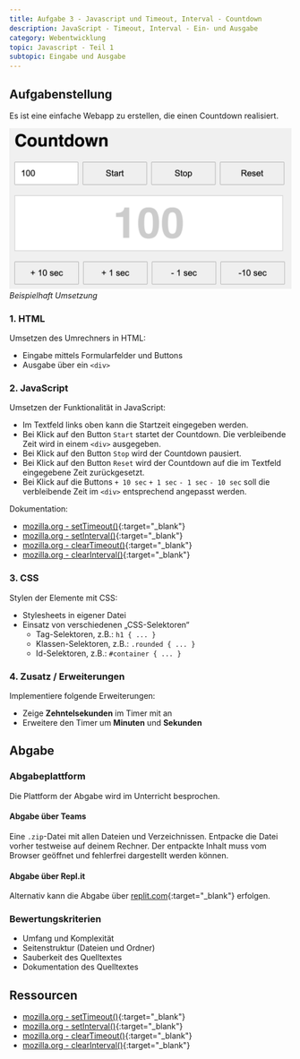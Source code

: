 ```yaml
---
title: Aufgabe 3 - Javascript und Timeout, Interval - Countdown
description: JavaScript - Timeout, Interval - Ein- und Ausgabe
category: Webentwicklung
topic: Javascript - Teil 1
subtopic: Eingabe und Ausgabe
---
```


## Aufgabenstellung
Es ist eine einfache Webapp zu erstellen, die einen Countdown realisiert.

![Countdown](img/intervall_countdown.png)
*Beispielhaft Umsetzung*


### 1. HTML

Umsetzen des Umrechners in HTML:
* Eingabe mittels Formularfelder und Buttons
* Ausgabe über ein `<div>`


### 2. JavaScript

Umsetzen der Funktionalität in JavaScript:

* Im Textfeld links oben kann die Startzeit eingegeben werden.
* Bei Klick auf den Button `Start` startet der Countdown. Die verbleibende Zeit wird in einem `<div>` ausgegeben.
* Bei Klick auf den Button `Stop` wird der Countdown pausiert.
* Bei Klick auf den Button `Reset` wird der Countdown auf die im Textfeld eingegebene Zeit zurückgesetzt.
* Bei Klick auf die Buttons `+ 10 sec` `+ 1 sec` `- 1 sec` `- 10 sec` soll die verbleibende Zeit im `<div>` entsprechend angepasst werden.

Dokumentation:

* [mozilla.org - setTimeout()](https://developer.mozilla.org/en-US/docs/Web/API/WindowOrWorkerGlobalScope/setTimeout){:target="_blank"}
* [mozilla.org - setInterval()](https://developer.mozilla.org/en-US/docs/Web/API/WindowOrWorkerGlobalScope/setInterval){:target="_blank"}
* [mozilla.org - clearTimeout()](https://developer.mozilla.org/en-US/docs/Web/API/WindowOrWorkerGlobalScope/clearTimeout){:target="_blank"}
* [mozilla.org - clearInterval()](https://developer.mozilla.org/en-US/docs/Web/API/WindowOrWorkerGlobalScope/clearInterval){:target="_blank"}


### 3. CSS

Stylen der Elemente mit CSS:

* Stylesheets in eigener Datei
* Einsatz von verschiedenen „CSS-Selektoren“
	- Tag-Selektoren, z.B.: `h1 { ... }`
	- Klassen-Selektoren, z.B.: `.rounded { ... }`
	- Id-Selektoren, z.B.: `#container { ... }`



### 4. Zusatz / Erweiterungen

Implementiere folgende Erweiterungen:
* Zeige **Zehntelsekunden** im Timer mit an
* Erweitere den Timer um **Minuten** und **Sekunden**

## Abgabe

### Abgabeplattform
Die Plattform der Abgabe wird im Unterricht besprochen.

#### Abgabe über Teams
Eine `.zip`-Datei mit allen Dateien und Verzeichnissen. Entpacke die Datei vorher testweise auf deinem Rechner. Der entpackte Inhalt muss vom Browser geöffnet und fehlerfrei dargestellt werden können.

#### Abgabe über Repl.it
Alternativ kann die Abgabe über [replit.com](https://replit.com){:target="_blank"} erfolgen.

### Bewertungskriterien
* Umfang und Komplexität
* Seitenstruktur (Dateien und Ordner)
* Sauberkeit des Quelltextes
* Dokumentation des Quelltextes

## Ressourcen
* [mozilla.org - setTimeout()](https://developer.mozilla.org/en-US/docs/Web/API/WindowOrWorkerGlobalScope/setTimeout){:target="_blank"}
* [mozilla.org - setInterval()](https://developer.mozilla.org/en-US/docs/Web/API/WindowOrWorkerGlobalScope/setInterval){:target="_blank"}
* [mozilla.org - clearTimeout()](https://developer.mozilla.org/en-US/docs/Web/API/WindowOrWorkerGlobalScope/clearTimeout){:target="_blank"}
* [mozilla.org - clearInterval()](https://developer.mozilla.org/en-US/docs/Web/API/WindowOrWorkerGlobalScope/clearInterval){:target="_blank"}
